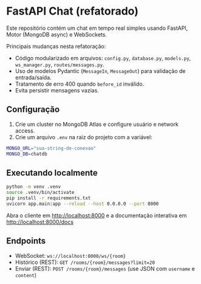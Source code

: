 # FastAPI Chat (refatorado)

Este repositório contém um chat em tempo real simples usando FastAPI, Motor (MongoDB async) e WebSockets.

Principais mudanças nesta refatoração:

- Código modularizado em arquivos: `config.py`, `database.py`, `models.py`, `ws_manager.py`, `routes/messages.py`.
- Uso de modelos Pydantic (`MessageIn`, `MessageOut`) para validação de entrada/saída.
- Tratamento de erro 400 quando `before_id` inválido.
- Evita persistir mensagens vazias.

## Configuração

1. Crie um cluster no MongoDB Atlas e configure usuário e network access.
2. Crie um arquivo `.env` na raiz do projeto com a variável:

```bash
MONGO_URL="sua-string-de-conexao"
MONGO_DB=chatdb
```

## Executando localmente

```bash
python -m venv .venv
source .venv/bin/activate
pip install -r requirements.txt
uvicorn app.main:app --reload --host 0.0.0.0 --port 8000
```

Abra o cliente em <http://localhost:8000> e a documentação interativa em <http://localhost:8000/docs>

## Endpoints

- WebSocket: `ws://localhost:8000/ws/{room}`
- Histórico (REST): `GET /rooms/{room}/messages?limit=20`
- Enviar (REST): `POST /rooms/{room}/messages` (use JSON com `username` e `content`)
